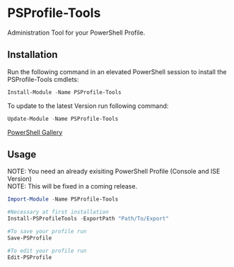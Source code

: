# PSProfile-Tools

Administration Tool for your PowerShell Profile.

## Installation

Run the following command in an elevated PowerShell session to install the PSProfile-Tools cmdlets:

```powershell
Install-Module -Name PSProfile-Tools
```

To update to the latest Version run following command:
```powershell
Update-Module -Name PSProfile-Tools
```

[PowerShell Gallery](https://www.powershellgallery.com/packages/PSProfile-Tools/)

## Usage

NOTE: You need an already exisiting PowerShell Profile (Console and ISE Version)  
NOTE: This will be fixed in a coming release.

```powershell
Import-Module -Name PSProfile-Tools

#Necessary at first installation
Install-PSProfileTools -ExportPath "Path/To/Export"

#To save your profile run
Save-PSProfile

#To edit your profile run
Edit-PSProfile
```

